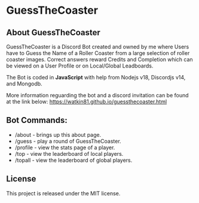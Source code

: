 # GuessTheCoaster
## About GuessTheCoaster
GuessTheCoaster is a Discord Bot created and owned by me where Users have to Guess the Name of a Roller Coaster from a large selection of roller coaster images. Correct answers reward Credits and Completion which can be viewed on a User Profile or on Local/Global Leadboards.

The Bot is coded in **JavaScript** with help from Nodejs v18, Discordjs v14, and Mongodb.

More information reguarding the bot and a discord invitation can be found at the link below:
https://watkin81.github.io/guessthecoaster.html

## Bot Commands:
* /about - brings up this about page.
* /guess - play a round of GuessTheCoaster.
* /profile - view the stats page of a player.
* /top - view the leaderboard of local players.
* /topall - view the leaderboard of global players.

## License
This project is released under the MIT license.
